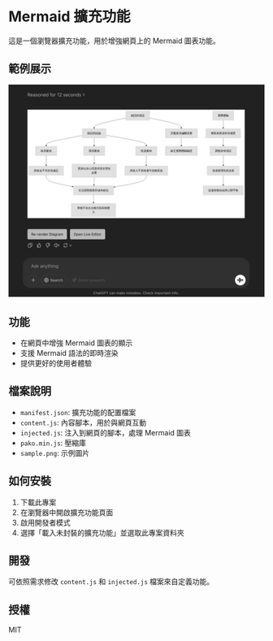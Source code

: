 # Mermaid 擴充功能

這是一個瀏覽器擴充功能，用於增強網頁上的 Mermaid 圖表功能。

## 範例展示

![Mermaid 圖表範例](sample.png)

## 功能

- 在網頁中增強 Mermaid 圖表的顯示
- 支援 Mermaid 語法的即時渲染
- 提供更好的使用者體驗

## 檔案說明

- `manifest.json`: 擴充功能的配置檔案
- `content.js`: 內容腳本，用於與網頁互動
- `injected.js`: 注入到網頁的腳本，處理 Mermaid 圖表
- `pako.min.js`: 壓縮庫
- `sample.png`: 示例圖片

## 如何安裝

1. 下載此專案
2. 在瀏覽器中開啟擴充功能頁面
3. 啟用開發者模式
4. 選擇「載入未封裝的擴充功能」並選取此專案資料夾

## 開發

可依照需求修改 `content.js` 和 `injected.js` 檔案來自定義功能。

## 授權

MIT 